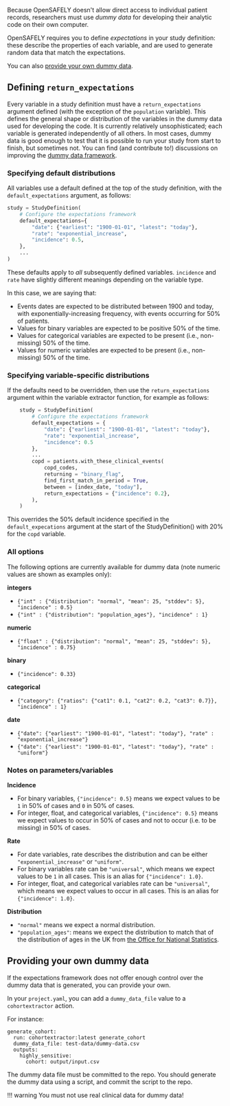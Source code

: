 Because OpenSAFELY doesn't allow direct access to individual patient records, researchers must use *dummy data* for developing their analytic code on their own computer.

OpenSAFELY requires you to define *expectations* in your study definition: these describe the properties of each variable, and are used to generate random data that match the expectations.

You can also [provide your own dummy data](#providing-your-own-dummy-data).

## Defining `return_expectations`

Every variable in a study definition must have a `return_expectations` argument defined (with the exception of the `population` variable).
This defines the general shape or distribution of the variables in the dummy data used for developing the code.  It is currently relatively unsophisticated; each variable is generated independently of all others. In most cases, dummy data is good enough to test that it is possible to run your study from start to finish, but sometimes not. You can find (and contribute to!) discussions on improving the [dummy data framework](https://github.com/opensafely/cohort-extractor/issues/221).

### Specifying default distributions

All variables use a default defined at the top of the study definition, with the `default_expectations` argument, as follows:

```py
study = StudyDefinition(
    # Configure the expectations framework
    default_expectations={
        "date": {"earliest": "1900-01-01", "latest": "today"},
        "rate": "exponential_increase",
        "incidence": 0.5,
    },
    ...
)
```

These defaults apply to *all* subsequently defined variables. `incidence` and `rate` have slightly different meanings depending on the variable type. 

In this case, we are saying that:

* Events dates are expected to be distributed between 1900 and today, with exponentially-increasing frequency, with events occurring for 50% of patients.
* Values for binary variables are expected to be positive 50% of the time.
* Values for categorical variables are expected to be present (i.e., non-missing) 50% of the time.
* Values for numeric variables are expected to be present (i.e., non-missing) 50% of the time.

### Specifying variable-specific distributions
If the defaults need to be overridden, then use the `return_expectations` argument within the variable extractor function, for example as follows:

```py linenums="1" hl_lines="6 14"
    study = StudyDefinition(
        # Configure the expectations framework
        default_expectations = {
            "date": {"earliest": "1900-01-01", "latest": "today"},
            "rate": "exponential_increase",
            "incidence": 0.5
        },
        ...
        copd = patients.with_these_clinical_events(
            copd_codes,
            returning = "binary_flag",
            find_first_match_in_period = True,
            between = [index_date, "today"],
            return_expectations = {"incidence": 0.2},
        ),
    )
```
This overrides the 50% default incidence specified in the `default_expecations` argument at the start of the StudyDefinition() with 20% for the `copd` variable.

### All options
The following options are currently available for dummy data (note numeric values are shown as examples only):

**integers**

* `{"int" : {"distribution": "normal", "mean": 25, "stddev": 5}, "incidence" : 0.5}`
* `{"int" : {"distribution": "population_ages"}, "incidence" : 1}`

**numeric**

* `{"float" : {"distribution": "normal", "mean": 25, "stddev": 5}, "incidence" : 0.75}`

**binary**

* `{"incidence": 0.33}`

**categorical**

* `{"category": {"ratios": {"cat1": 0.1, "cat2": 0.2, "cat3": 0.7}}, "incidence" : 1}`

**date**

*	`{"date": {"earliest": "1900-01-01", "latest": "today"}, "rate" : "exponential_increase"}`
*	`{"date": {"earliest": "1900-01-01", "latest": "today"}, "rate" : "uniform"}`


### Notes on parameters/variables

**Incidence**

* For binary variables, `{"incidence": 0.5}` means we expect values to be `1` in 50% of cases and `0` in 50% of cases.
* For integer, float, and categorical variables, `{"incidence": 0.5}` means we expect values to occur in 50% of cases and not to occur (i.e. to be missing) in 50% of cases.

**Rate**

* For date variables, rate describes the distribution and can be either `"exponential_increase"` or `"uniform"`.
* For binary variables rate can be `"universal"`, which means we expect values to be `1` in all cases.
  This is an alias for `{"incidence": 1.0}`.
* For integer, float, and categorical variables rate can be `"universal"`, which means we expect values to occur in all cases.
  This is an alias for `{"incidence": 1.0}`.

**Distribution**

* `"normal"` means we expect a normal distribution.
* `"population_ages"`: means we expect the distribution to match that of the distribution of ages in the UK from [the Office for National Statistics](https://www.ons.gov.uk/peoplepopulationandcommunity/populationandmigration/populationprojections/).

## Providing your own dummy data

If the expectations framework does not offer enough control over the dummy data that is generated, you can provide your own.

In your `project.yaml`, you can add a `dummy_data_file` value to a `cohortextractor` action.

For instance:

```
generate_cohort:
  run: cohortextractor:latest generate_cohort
  dummy_data_file: test-data/dummy-data.csv
  outputs:
    highly_sensitive:
      cohort: output/input.csv

```

The dummy data file must be committed to the repo.
You should generate the dummy data using a script, and commit the script to the repo.

!!! warning
You must not use real clinical data for dummy data!
